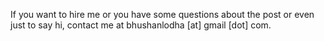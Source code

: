 If you want to hire me or you have some questions about the post or even just to say hi, contact me at bhushanlodha [at] gmail [dot] com.
